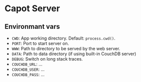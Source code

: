 # Capot Server

## Environmant vars

* `CWD`: App working directory. Default: `process.cwd()`.
* `PORT`: Port to start server on.
* `WWW`: Path to directory to be served by the web server.
* `DATA`: Path to data directory (if using built-in CouchDB server)
* `DEBUG`: Switch on long stack traces.
* `COUCHDB_URL`: ...
* `COUCHDB_USER`: ...
* `COUCHDB_PASS`: ...
